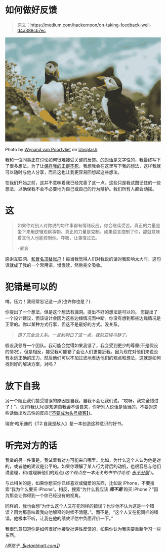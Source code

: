 # 如何做好反馈

> 原文：<https://medium.com/hackernoon/on-taking-feedback-well-d4a389cb7ec>

![](img/321f86c1de0752a7afeeb80e296ec67a.png)

Photo by [Wynand van Poortvliet](https://unsplash.com/@wwwynand?utm_source=medium&utm_medium=referral) on [Unsplash](https://unsplash.com?utm_source=medium&utm_medium=referral)

我和一位同事正在讨论如何很难接受关键的反馈。[的对话](https://hackernoon.com/tagged/conversation)是文字性的，我最终写下了很多想法。为了让[保存我的击键不死](https://jamesclear.com/keystrokes)，我想我会在这里写下我的想法，这样我就可以随时与他人分享，而且这也让我更容易回想起这些想法。

在我们开始之前，这并不意味着我已经完善了这一点。这些只是我试图记住的一些想法，以确保我不会不必要地为自己或自己的行为辩护。我们所有人都会动摇。

# 这

> 如果你对别人对你说的每件事都有情绪反应，你会继续受苦。真正的力量是坐下来用逻辑观察事物。真正的力量是克制。如果语言控制了你，那就意味着其他人也能控制你。呼吸，让事情过去。
> 
> *-匿名*

感谢互联网、[和冒名顶替账户](https://www.inc.com/justin-bariso/fake-warren-buffetts-twitter-feed-is-suddenly-sharing-secrets-to-a-fulfilling-life.html)！每当我觉得人们对我说的话对我影响太大时，这句话就成了我的一个常用语。慢慢读，然后完全吸收。

# 犯错是可以的

唷。压力！我经常忘记这一点(也许你也是？).

你提出了一个想法，但是这个想法有漏洞。提出不好的想法是可以的。
您提出了一个设计建议，但该设计会因为这些边缘情况而中断。你没有想到那些边缘情况是正常的。你以某种方式行事，但这不是最好的方式。没关系。

> *错了完全没关系。一旦我明白了这一点，我就变得冷静了。*

假设我领导一个团队。我可能会觉得如果我错了，我会受到更少的尊重(不是假设的情况)。但是相反，接受我可能错了会让人们更接近我。因为现在对他们来说没有永远正确的压力，然后他们可以不加过滤地表达他们的观点和想法，这就是如何找到好的解决方案，对吗？

# 放下自我

另一个阻止我们接受错误的原因是自我。自我不会让我们说，“哎呀，我完全错过了！”。诀窍(我认为)是知道自我会不请自来，你听别人说话是恰当的，不要对这些话做出攻击性的反应([“不要成为头号极客】](https://ketanbhatt.com/2018/08/12/dont-be-the-alpha-geek-your-team-deserves-better/))。

瑞安·哈乐迪的《T2:自我是敌人》是一本创造这种意识的好书。

# 听完对方的话

我做的另一件事是，我试着看对方可能来自哪里。比如，为什么这个人认为他是对的，或者他的建议是公平的。如果你理解了某人行为背后的动机，也很容易与他们讲道理，和/或理解他们的观点(*这个观点在一本无关的书中讨论过:* [*永不分裂*](https://www.goodreads.com/book/show/26156469-never-split-the-difference) )。

与此相关的是，如果你想买你已经喜欢或偏爱的东西，比如说 iPhone，不要搜索“我为什么要买 iPhone”。相反，搜索“为什么我应该 ***而不是*** 购买 iPhone？”因为那会让你得到一个你已经没有的视角。

同样的，我也会想“为什么这个人又在犯同样的错误？也许他不认为这是一个错误？因为那意味着我向他解释的时候不清楚。”。而不是，“这个人又在犯同样的错误。他根本不听，让我在他的绩效评估中负面评价一下。”

我很乐意知道你是如何很好地接受批评性反馈的，如果你认为我需要重新学习一些东西。

*(原贴于*[*【ketanbhatt.com】*](http://ketanbhatt.com)*)*